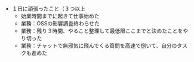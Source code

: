 
- １日に頑張ったこと（３つ以上
	- 始業時間までに起きて仕事始めた
	- 業務：OSSの影響調査終わらせた
	- 業務：残り３時間、やること整理して最低限ここまでと決めたことをやり切った
	- 業務：チャットで無邪気に飛んでくる質問を高速で捌いて、自分のタスクも進めた
	